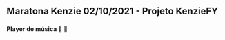 ## Maratona Kenzie 02/10/2021 - Projeto KenzieFY

#### Player de música :musical_score: :musical_note: 

